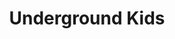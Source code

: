 --- 
title: "Underground Kids"
publishdate: "2019-4-30T16:48:46+02:00"
src: "https://365manga.net/manga/underground-kids"
image: "https://data.365manga.net/images/thumbnails/19566-underground-kids.jpg"
description: "Underground Kids: Everyday Kimi finds that her belongings are being searched and destroyed. She feels prying eyes watching her every move. Scared and frustrated, she decides to contact a secret organization within the school;The Underground Kids. This organization has only 3 people and they're obsessed with money. Can they help her solve her problem? ~LB Fake: Asumi Miki is annoyed because all the girls go 'Kyaa!' when thy see the…"
---